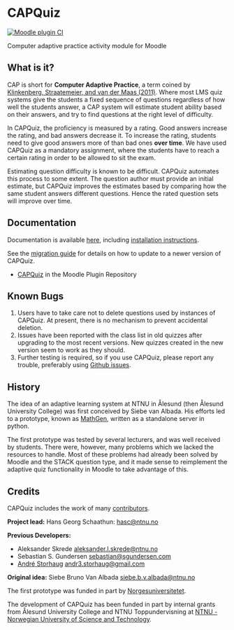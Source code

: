 # CAPQuiz
[![Moodle plugin CI](https://github.com/KQMATH/moodle-mod_capquiz/workflows/Moodle%20plugin%20CI/badge.svg?branch=master)](https://github.com/KQMATH/moodle-mod_capquiz/actions?query=workflow%3A%22Moodle+plugin+CI%22+branch%3Amaster)

Computer adaptive practice activity module for Moodle

## What is it?

CAP is short for **Computer Adaptive Practice**, a term coined by [Klinkenberg, Straatemeier, and van der Maas (2011)](https://www.sciencedirect.com/science/article/pii/S0360131511000418). Where most LMS quiz systems give the students a fixed sequence of questions regardless of how well the students answer, a CAP system will estimate student ability based on their answers, and try to find questions at the right level of difficulty.

In CAPQuiz, the proficiency is measured by a rating.  Good answers increase the rating, and bad answers decrease it.  To increase the rating, students need to give good answers more of than bad ones **over time**.  We have used CAPQuiz as a mandatory assignment, where the students have to reach a certain rating in order to be allowed to sit the exam.

Estimating question difficulty is known to be difficult. CAPQuiz automates this process to some extent. The question author must provide an initial estimate, but CAPQuiz improves the estimates based by comparing how the same student answers different questions. Hence the rated question sets will improve over time.

## Documentation
Documentation is available [here](https://github.com/KQMATH/moodle-mod_capquiz/wiki), including [installation instructions](https://github.com/KQMATH/moodle-mod_capquiz/wiki/Installation-instructions).

See the [migration guide](https://github.com/KQMATH/moodle-mod_capquiz/wiki/Migration) for details on how to update to a newer version of CAPQuiz.

+ [CAPQuiz](https://moodle.org/plugins/pluginversions.php?plugin=mod_capquiz) in the Moodle Plugin Repository

## Known Bugs

1.  Users have to take care not to delete questions used by 
    instances of CAPQuiz.  At present, there is no mechanism to
    prevent accidental deletion.
2.  Issues have been reported with the class list in old quizzes
    after upgrading to the most recent versions.  New quizzes created
    in the new version seem to work as they should.
3.  Further testing is required, so if you use CAPQuiz, please report
    any trouble, preferably using 
    [Github issues](https://github.com/KQMATH/moodle-mod_capquiz/issues).

## History
The idea of an adaptive learning system at NTNU in Ålesund (then Ålesund University College) was first conceived by Siebe van Albada.  His efforts led to a prototype, known as [MathGen](https://github.com/MathGen/oppgavegenerator), written as a standalone server in python.

The first prototype was tested by several lecturers, and was well received by students. There were, however, many problems which we lacked the resources to handle. Most of these problems had already been solved by Moodle and the STACK question type, and it made sense to reimplement the adaptive quiz functionality in Moodle to take advantage of this.

## Credits
CAPQuiz includes the work of many [contributors](https://github.com/KQMATH/moodle-mod_capquiz/wiki/Credits).

**Project lead:** Hans Georg Schaathun: <hasc@ntnu.no>

**Previous Developers:**
* Aleksander Skrede <aleksander.l.skrede@ntnu.no>
* Sebastian S. Gundersen <sebastian@sgundersen.com>
* [André Storhaug](https://github.com/andstor) <andr3.storhaug@gmail.com>

**Original idea:**
Siebe Bruno Van Albada <siebe.b.v.albada@ntnu.no>

The first prototype was funded in part by
[Norgesuniversitetet](https://norgesuniversitetet.no/).

The development of CAPQuiz has been funded in part by internal grants from Ålesund University College and NTNU Toppundervisning at [NTNU - Norwegian University of Science and Technology](http://www.ntnu.no).
